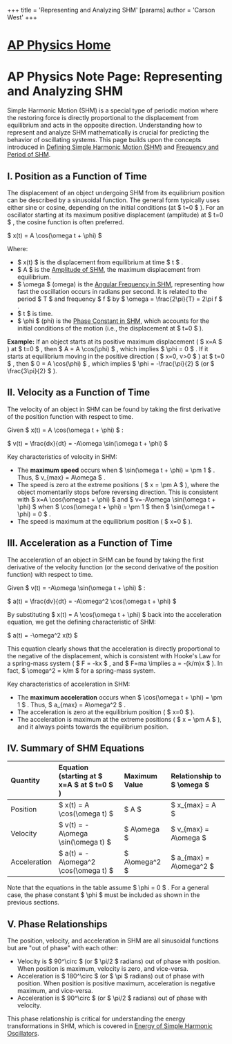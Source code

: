 +++
 title = 'Representing and Analyzing SHM'
[params]
	author = 'Carson West'
+++
# [AP Physics Home](./../ap-physics-home/)
# AP Physics Note Page: Representing and Analyzing SHM

Simple Harmonic Motion (SHM) is a special type of periodic motion where the restoring force is directly proportional to the displacement from equilibrium and acts in the opposite direction. Understanding how to represent and analyze SHM mathematically is crucial for predicting the behavior of oscillating systems. This page builds upon the concepts introduced in [Defining Simple Harmonic Motion (SHM)](./../defining-simple-harmonic-motion-(shm)/) and [Frequency and Period of SHM](./../frequency-and-period-of-shm/).

## I. Position as a Function of Time

The displacement of an object undergoing SHM from its equilibrium position can be described by a sinusoidal function. The general form typically uses either sine or cosine, depending on the initial conditions (at  $ t=0 $ ). For an oscillator starting at its maximum positive displacement (amplitude) at  $ t=0 $ , the cosine function is often preferred.

 $ x(t) = A \cos(\omega t + \phi) $ 

Where:
*    $ x(t) $  is the displacement from equilibrium at time  $ t $ .
*    $ A $  is the [Amplitude of SHM](./../amplitude-of-shm/), the maximum displacement from equilibrium.
*    $ \omega $  (omega) is the [Angular Frequency in SHM](./../angular-frequency-in-shm/), representing how fast the oscillation occurs in radians per second. It is related to the period  $ T $  and frequency  $ f $  by  $ \omega = \frac{2\pi}{T} = 2\pi f $ .
*    $ t $  is time.
*    $ \phi $  (phi) is the [Phase Constant in SHM](./../phase-constant-in-shm/), which accounts for the initial conditions of the motion (i.e., the displacement at  $ t=0 $ ).

**Example:** If an object starts at its positive maximum displacement ( $ x=A $ ) at  $ t=0 $ , then  $ A = A \cos(\phi) $ , which implies  $ \phi = 0 $ . If it starts at equilibrium moving in the positive direction ( $ x=0, v>0 $ ) at  $ t=0 $ , then  $ 0 = A \cos(\phi) $ , which implies  $ \phi = -\frac{\pi}{2} $  (or  $ \frac{3\pi}{2} $ ).

## II. Velocity as a Function of Time

The velocity of an object in SHM can be found by taking the first derivative of the position function with respect to time.

Given  $ x(t) = A \cos(\omega t + \phi) $ :

 $ v(t) = \frac{dx}{dt} = -A\omega \sin(\omega t + \phi) $ 

Key characteristics of velocity in SHM:
*   The **maximum speed** occurs when  $ \sin(\omega t + \phi) = \pm 1 $ . Thus,  $ v_{max} = A\omega $ .
*   The speed is zero at the extreme positions ( $ x = \pm A $ ), where the object momentarily stops before reversing direction. This is consistent with  $ x=A \cos(\omega t + \phi) $  and  $ v=-A\omega \sin(\omega t + \phi) $  when  $ \cos(\omega t + \phi) = \pm 1 $  then  $ \sin(\omega t + \phi) = 0 $ .
*   The speed is maximum at the equilibrium position ( $ x=0 $ ).

## III. Acceleration as a Function of Time

The acceleration of an object in SHM can be found by taking the first derivative of the velocity function (or the second derivative of the position function) with respect to time.

Given  $ v(t) = -A\omega \sin(\omega t + \phi) $ :

 $ a(t) = \frac{dv}{dt} = -A\omega^2 \cos(\omega t + \phi) $ 

By substituting  $ x(t) = A \cos(\omega t + \phi) $  back into the acceleration equation, we get the defining characteristic of SHM:

 $ a(t) = -\omega^2 x(t) $ 

This equation clearly shows that the acceleration is directly proportional to the negative of the displacement, which is consistent with Hooke's Law for a spring-mass system ( $ F = -kx $ , and  $ F=ma \implies a = -(k/m)x $ ). In fact,  $ \omega^2 = k/m $  for a spring-mass system.

Key characteristics of acceleration in SHM:
*   The **maximum acceleration** occurs when  $ \cos(\omega t + \phi) = \pm 1 $ . Thus,  $ a_{max} = A\omega^2 $ .
*   The acceleration is zero at the equilibrium position ( $ x=0 $ ).
*   The acceleration is maximum at the extreme positions ( $ x = \pm A $ ), and it always points towards the equilibrium position.

## IV. Summary of SHM Equations

| Quantity      | Equation (starting at  $ x=A $  at  $ t=0 $ ) | Maximum Value     | Relationship to  $ \omega $  |
| :------------ | :------------------------------------ | :---------------- | :----------------------- |
| Position      |  $ x(t) = A \cos(\omega t) $              |  $ A $                |  $ x_{max} = A $             |
| Velocity      |  $ v(t) = -A\omega \sin(\omega t) $       |  $ A\omega $          |  $ v_{max} = A\omega $       |
| Acceleration  |  $ a(t) = -A\omega^2 \cos(\omega t) $     |  $ A\omega^2 $        |  $ a_{max} = A\omega^2 $     |

Note that the equations in the table assume  $ \phi = 0 $ . For a general case, the phase constant  $ \phi $  must be included as shown in the previous sections.

## V. Phase Relationships

The position, velocity, and acceleration in SHM are all sinusoidal functions but are "out of phase" with each other:
*   Velocity is  $ 90^\circ $  (or  $ \pi/2 $  radians) out of phase with position. When position is maximum, velocity is zero, and vice-versa.
*   Acceleration is  $ 180^\circ $  (or  $ \pi $  radians) out of phase with position. When position is positive maximum, acceleration is negative maximum, and vice-versa.
*   Acceleration is  $ 90^\circ $  (or  $ \pi/2 $  radians) out of phase with velocity.

This phase relationship is critical for understanding the energy transformations in SHM, which is covered in [Energy of Simple Harmonic Oscillators](./../energy-of-simple-harmonic-oscillators/).
